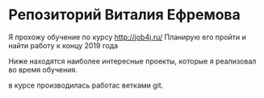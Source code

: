 # Репозиторий Виталия Ефремова

Я прохожу обучение по курсу http://job4j.ru/ Планирую его пройти и найти работу к концу 2019 года

Ниже находятся наиболее интересные проекты, которые я реализовал во время обучения.

в курсе производилась работас ветками git.